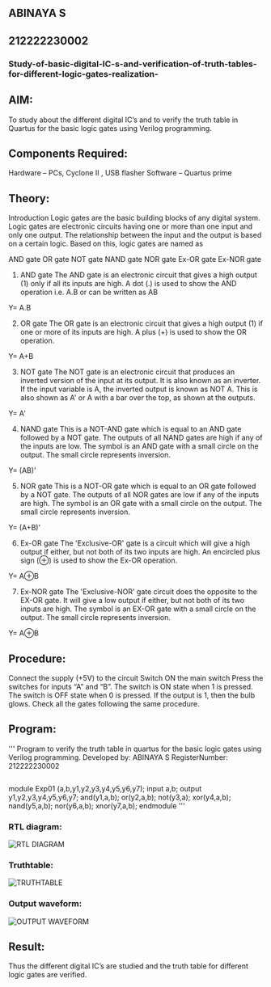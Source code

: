 ## ABINAYA S
## 212222230002
### Study-of-basic-digital-IC-s-and-verification-of-truth-tables-for-different-logic-gates-realization-
## AIM:
  To study about the different digital IC’s and to verify the truth table in Quartus for the basic logic gates using Verilog programming.

## Components Required:
Hardware – PCs, Cyclone II , USB flasher
Software – Quartus prime
## Theory:
Introduction
Logic gates are the basic building blocks of any digital system. Logic gates are electronic circuits having one or more than one input and only one output. The relationship between the input and the output is based on a certain logic. Based on this, logic gates are named as

AND gate
OR gate
NOT gate
NAND gate
NOR gate
Ex-OR gate
Ex-NOR gate
1) AND gate
The AND gate is an electronic circuit that gives a high output (1) only if all its inputs are high. A dot (.) is used to show the AND operation i.e. A.B or can be written as AB

Y= A.B

2) OR gate
The OR gate is an electronic circuit that gives a high output (1) if one or more of its inputs are high. A plus (+) is used to show the OR operation.

Y= A+B

3) NOT gate
The NOT gate is an electronic circuit that produces an inverted version of the input at its output. It is also known as an inverter. If the input variable is A, the inverted output is known as NOT A. This is also shown as A' or A with a bar over the top, as shown at the outputs.

Y= A'

4) NAND gate
This is a NOT-AND gate which is equal to an AND gate followed by a NOT gate. The outputs of all NAND gates are high if any of the inputs are low. The symbol is an AND gate with a small circle on the output. The small circle represents inversion.

Y= (AB)’

5) NOR gate
This is a NOT-OR gate which is equal to an OR gate followed by a NOT gate. The outputs of all NOR gates are low if any of the inputs are high. The symbol is an OR gate with a small circle on the output. The small circle represents inversion.

Y= (A+B)’

6) Ex-OR gate
The 'Exclusive-OR' gate is a circuit which will give a high output if either, but not both of its two inputs are high. An encircled plus sign (⊕) is used to show the Ex-OR operation.

Y= A⊕B

7) Ex-NOR gate
The 'Exclusive-NOR' gate circuit does the opposite to the EX-OR gate. It will give a low output if either, but not both of its two inputs are high. The symbol is an EX-OR gate with a small circle on the output. The small circle represents inversion.

Y= A⊕B

## Procedure:
Connect the supply (+5V) to the circuit
Switch ON the main switch
Press the switches for inputs “A” and “B”. The switch is ON state when 1 is pressed. The switch is OFF state when 0 is pressed.
If the output is 1, then the bulb glows.
Check all the gates following the same procedure.
## Program:
'''
Program to verify the truth table in quartus for the basic logic gates using Verilog programming.
Developed by: ABINAYA S
RegisterNumber:  212222230002
```
```
module Exp01 (a,b,y1,y2,y3,y4,y5,y6,y7);
input a,b;
output y1,y2,y3,y4,y5,y6,y7;
and(y1,a,b);
or(y2,a,b);
not(y3,a);
xor(y4,a,b);
nand(y5,a,b);
nor(y6,a,b);
xnor(y7,a,b);
endmodule
'''
### RTL diagram:
![RTL DIAGRAM](https://github.com/abinayasangeetha/Study-of-basic-digital-IC-s-and-verification-of-truth-tables-for-different-logic-gates-realization-/assets/119393675/4791e96e-d9f4-45d7-acf6-21b2c21d3a86)
### Truthtable:
![TRUTHTABLE](https://github.com/abinayasangeetha/Study-of-basic-digital-IC-s-and-verification-of-truth-tables-for-different-logic-gates-realization-/assets/119393675/b4d0bafc-63a7-4569-af51-bbdf8f12ad39)
### Output waveform:

![OUTPUT WAVEFORM](https://github.com/abinayasangeetha/Study-of-basic-digital-IC-s-and-verification-of-truth-tables-for-different-logic-gates-realization-/assets/119393675/fc217b27-7117-430e-90dc-d6944a09c0c0)

## Result:
Thus the different digital IC’s are studied and the truth table for different logic gates are verified.
